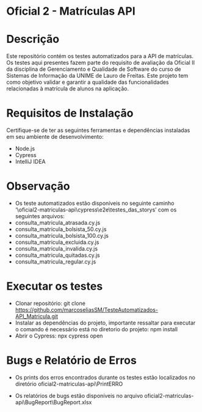# Oficial 2 - Matrículas API

# Descrição
Este repositório contém os testes automatizados para a API de matrículas. Os testes aqui presentes fazem parte do requisito de avaliação da Oficial II da disciplina de Gerenciamento e Qualidade de Software do curso de Sistemas de Informação da UNIME de Lauro de Freitas. Este projeto tem como objetivo validar e garantir a qualidade das funcionalidades relacionadas à matrícula de alunos na aplicação.

# Requisitos de Instalação
Certifique-se de ter as seguintes ferramentas e dependências instaladas em seu ambiente de desenvolvimento:
- Node.js 
- Cypress
- IntelliJ IDEA

# Observação
- Os teste automatizados estão disponíveis no seguinte caminho ‘\oficial2-matriculas-api\cypress\e2e\testes_das_storys’ com os seguintes arquivos:
- consulta_matricula_atrasada.cy.js
- consulta_matricula_bolsista_50.cy.js
- consulta_matricula_bolsista_100.cy.js
- consulta_matricula_excluida.cy.js
- consulta_matricula_invalida.cy.js
- consulta_matricula_quitadas.cy.js
- consulta_matricula_regular.cy.js

# Executar os testes
- Clonar repositório:
git clone https://github.com/marcoseliasSM/TesteAutomatizados-API_Matricula.git
- Instalar as dependências do projeto, importante ressaltar para executar o comando é necessário está no diretorio do projeto:
npm install
- Abrir o Cypress:
 npx cypress open

# Bugs e Relatório de Erros
  - Os prints dos erros encontrados durante os testes estão localizados no diretório oficial2-matriculas-api\PrintERRO

  - Os relatórios de bugs estão disponíveis no arquivo oficial2-matriculas-api\BugReport\BugReport.xlsx
